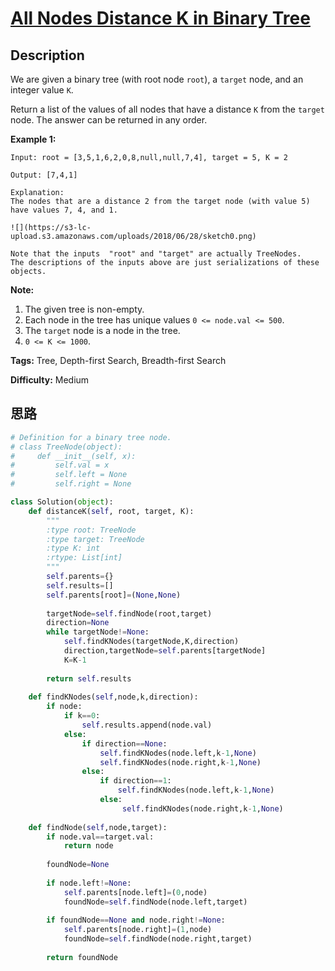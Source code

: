 # [All Nodes Distance K in Binary Tree][title]

## Description

We are given a binary tree (with root node `root`), a `target` node, and an
integer value `K`.

Return a list of the values of all nodes that have a distance `K` from the
`target` node.  The answer can be returned in any order.



**Example 1:**
            Input: root = [3,5,1,6,2,0,8,null,null,7,4], target = 5, K = 2        Output: [7,4,1]        Explanation:    The nodes that are a distance 2 from the target node (with value 5)    have values 7, 4, and 1.        ![](https://s3-lc-upload.s3.amazonaws.com/uploads/2018/06/28/sketch0.png)        Note that the inputs  "root" and "target" are actually TreeNodes.    The descriptions of the inputs above are just serializations of these objects.    



**Note:**

  1. The given tree is non-empty.
  2. Each node in the tree has unique values `0 <= node.val <= 500`.
  3. The `target` node is a node in the tree.
  4. `0 <= K <= 1000`.


**Tags:** Tree, Depth-first Search, Breadth-first Search

**Difficulty:** Medium

## 思路

``` python
# Definition for a binary tree node.
# class TreeNode(object):
#     def __init__(self, x):
#         self.val = x
#         self.left = None
#         self.right = None

class Solution(object):
    def distanceK(self, root, target, K):
        """
        :type root: TreeNode
        :type target: TreeNode
        :type K: int
        :rtype: List[int]
        """
        self.parents={}
        self.results=[]
        self.parents[root]=(None,None)
        
        targetNode=self.findNode(root,target)
        direction=None
        while targetNode!=None:
            self.findKNodes(targetNode,K,direction)
            direction,targetNode=self.parents[targetNode]
            K=K-1
            
        return self.results
    
    def findKNodes(self,node,k,direction):
        if node:
            if k==0:
                self.results.append(node.val)
            else:
                if direction==None:
                    self.findKNodes(node.left,k-1,None)
                    self.findKNodes(node.right,k-1,None)
                else:
                    if direction==1:
                        self.findKNodes(node.left,k-1,None)
                    else:
                         self.findKNodes(node.right,k-1,None)
        
    def findNode(self,node,target):
        if node.val==target.val:
            return node
        
        foundNode=None
        
        if node.left!=None:
            self.parents[node.left]=(0,node)
            foundNode=self.findNode(node.left,target)
            
        if foundNode==None and node.right!=None:
            self.parents[node.right]=(1,node)
            foundNode=self.findNode(node.right,target)
            
        return foundNode
        
```

[title]: https://leetcode.com/problems/all-nodes-distance-k-in-binary-tree

